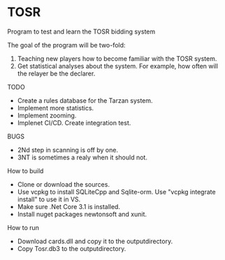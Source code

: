 # TOSR
Program to test and learn the TOSR bidding system

The goal of the program will be two-fold:
1) Teaching new players how to become familiar with the TOSR system.
2) Get statistical analyses about the system. For example, how often will the relayer be the declarer.

TODO
- Create a rules database for the Tarzan system.
- Implement more statistics. 
- Implement zooming.
- Implenet CI/CD. Create integration test.

BUGS
- 2Nd step in scanning is off by one.
- 3NT is sometimes a realy when it should not.

How to build
- Clone or download the sources.
- Use vcpkg to install SQLiteCpp and Sqlite-orm. Use "vcpkg integrate install" to use it in VS.
- Make sure .Net Core 3.1 is installed.
- Install nuget packages newtonsoft and xunit.

How to run
- Download cards.dll and copy it to the outputdirectory.
- Copy Tosr.db3 to the outputdirectory.
